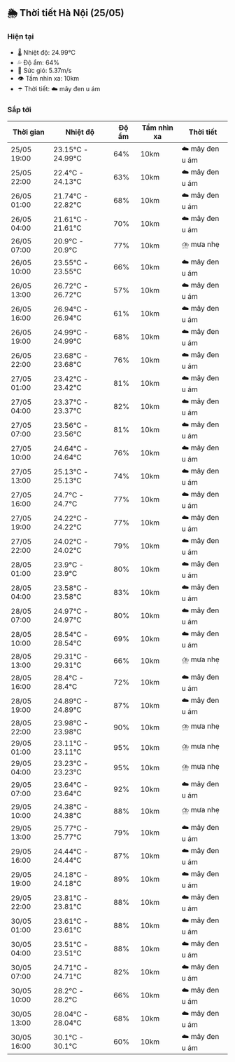 ## 🌦️ Thời tiết Hà Nội (25/05)

### Hiện tại

- 🌡️ Nhiệt độ: 24.99℃
- 💦 Độ ẩm: 64%
- 💨 Sức gió: 5.37m/s
- 👁️ Tầm nhìn xa: 10km
- ☂️ Thời tiết: ☁️ mây đen u ám

### Sắp tới

| Thời gian | Nhiệt độ | Độ ẩm | Tầm nhìn xa | Thời tiết |
| --- | --- | --- | --- | --- |
| 25/05 19:00 | 23.15℃ - 24.99℃ | 64% | 10km | ☁️ mây đen u ám |
| 25/05 22:00 | 22.4℃ - 24.13℃ | 63% | 10km | ☁️ mây đen u ám |
| 26/05 01:00 | 21.74℃ - 22.82℃ | 68% | 10km | ☁️ mây đen u ám |
| 26/05 04:00 | 21.61℃ - 21.61℃ | 70% | 10km | ☁️ mây đen u ám |
| 26/05 07:00 | 20.9℃ - 20.9℃ | 77% | 10km | ⛈️ mưa nhẹ |
| 26/05 10:00 | 23.55℃ - 23.55℃ | 66% | 10km | ☁️ mây đen u ám |
| 26/05 13:00 | 26.72℃ - 26.72℃ | 57% | 10km | ☁️ mây đen u ám |
| 26/05 16:00 | 26.94℃ - 26.94℃ | 61% | 10km | ☁️ mây đen u ám |
| 26/05 19:00 | 24.99℃ - 24.99℃ | 68% | 10km | ☁️ mây đen u ám |
| 26/05 22:00 | 23.68℃ - 23.68℃ | 76% | 10km | ☁️ mây đen u ám |
| 27/05 01:00 | 23.42℃ - 23.42℃ | 81% | 10km | ☁️ mây đen u ám |
| 27/05 04:00 | 23.37℃ - 23.37℃ | 82% | 10km | ☁️ mây đen u ám |
| 27/05 07:00 | 23.56℃ - 23.56℃ | 81% | 10km | ☁️ mây đen u ám |
| 27/05 10:00 | 24.64℃ - 24.64℃ | 76% | 10km | ☁️ mây đen u ám |
| 27/05 13:00 | 25.13℃ - 25.13℃ | 74% | 10km | ☁️ mây đen u ám |
| 27/05 16:00 | 24.7℃ - 24.7℃ | 77% | 10km | ☁️ mây đen u ám |
| 27/05 19:00 | 24.22℃ - 24.22℃ | 77% | 10km | ☁️ mây đen u ám |
| 27/05 22:00 | 24.02℃ - 24.02℃ | 79% | 10km | ☁️ mây đen u ám |
| 28/05 01:00 | 23.9℃ - 23.9℃ | 80% | 10km | ☁️ mây đen u ám |
| 28/05 04:00 | 23.58℃ - 23.58℃ | 83% | 10km | ☁️ mây đen u ám |
| 28/05 07:00 | 24.97℃ - 24.97℃ | 80% | 10km | ☁️ mây đen u ám |
| 28/05 10:00 | 28.54℃ - 28.54℃ | 69% | 10km | ☁️ mây đen u ám |
| 28/05 13:00 | 29.31℃ - 29.31℃ | 66% | 10km | ⛈️ mưa nhẹ |
| 28/05 16:00 | 28.4℃ - 28.4℃ | 72% | 10km | ☁️ mây đen u ám |
| 28/05 19:00 | 24.89℃ - 24.89℃ | 87% | 10km | ☁️ mây đen u ám |
| 28/05 22:00 | 23.98℃ - 23.98℃ | 90% | 10km | ⛈️ mưa nhẹ |
| 29/05 01:00 | 23.11℃ - 23.11℃ | 95% | 10km | ⛈️ mưa nhẹ |
| 29/05 04:00 | 23.23℃ - 23.23℃ | 95% | 10km | ⛈️ mưa nhẹ |
| 29/05 07:00 | 23.64℃ - 23.64℃ | 92% | 10km | ☁️ mây đen u ám |
| 29/05 10:00 | 24.38℃ - 24.38℃ | 88% | 10km | ⛈️ mưa nhẹ |
| 29/05 13:00 | 25.77℃ - 25.77℃ | 79% | 10km | ☁️ mây đen u ám |
| 29/05 16:00 | 24.44℃ - 24.44℃ | 87% | 10km | ☁️ mây đen u ám |
| 29/05 19:00 | 24.18℃ - 24.18℃ | 89% | 10km | ☁️ mây đen u ám |
| 29/05 22:00 | 23.81℃ - 23.81℃ | 88% | 10km | ☁️ mây đen u ám |
| 30/05 01:00 | 23.61℃ - 23.61℃ | 88% | 10km | ☁️ mây đen u ám |
| 30/05 04:00 | 23.51℃ - 23.51℃ | 88% | 10km | ☁️ mây đen u ám |
| 30/05 07:00 | 24.71℃ - 24.71℃ | 82% | 10km | ☁️ mây đen u ám |
| 30/05 10:00 | 28.2℃ - 28.2℃ | 66% | 10km | ☁️ mây đen u ám |
| 30/05 13:00 | 28.04℃ - 28.04℃ | 68% | 10km | ☁️ mây đen u ám |
| 30/05 16:00 | 30.1℃ - 30.1℃ | 60% | 10km | ☁️ mây đen u ám |
